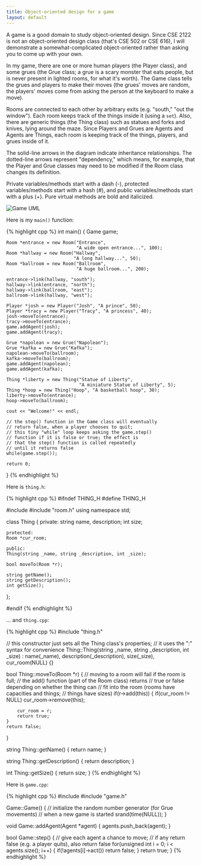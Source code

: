 ```yaml
---
title: Object-oriented design for a game
layout: default
---
```


A game is a good domain to study object-oriented design. Since CSE 2122 is not
an object-oriented design class (that's CSE 502 or CSE 616), I will demonstrate
a somewhat-complicated object-oriented rather than asking you to come up with
your own.

In my game, there are one or more human players (the Player class), and some
grues (the Grue class; a grue is a scary monster that eats people, but is never
present in lighted rooms, for what it's worth). The Game class tells the grues
and players to make their moves (the grues' moves are random, the players'
moves come from asking the person at the keyboard to make a move).

Rooms are connected to each other by arbitrary exits (e.g. "south," "out the
window"). Each room keeps track of the things inside it (using a `set`). Also,
there are generic things (the Thing class) such as statues and forks and
knives, lying around the maze. Since Players and Grues are Agents and Agents
are Things, each room is keeping track of the things, players, and grues inside
of it.

The solid-line arrows in the diagram indicate inheritance relationships. The
dotted-line arrows represent "dependency," which means, for example, that the
Player and Grue classes may need to be modified if the Room class changes its
definition.

Private variables/methods start with a dash (-), protected variables/methods
start with a hash (#), and public variables/methods start with a plus (+). Pure
virtual methods are bold and italicized.

![Game UML](/cse2122/images/grues-uml.png "Game UML")

Here is my `main()` function:

{% highlight cpp %}
int main()
{
    Game game;

    Room *entrance = new Room("Entrance",
                              "A wide open entrance...", 100);
    Room *hallway = new Room("Hallway",
                             "A long hallway...", 50);
    Room *ballroom = new Room("Ballroom",
                              "A huge ballroom...", 200);

    entrance->link(hallway, "south");
    hallway->link(entrance, "north");
    hallway->link(ballroom, "east");
    ballroom->link(hallway, "west");

    Player *josh = new Player("Josh", "A prince", 50);
    Player *tracy = new Player("Tracy", "A princess", 40);
    josh->moveTo(entrance);
    tracy->moveTo(entrance);
    game.addAgent(josh);
    game.addAgent(tracy);

    Grue *napolean = new Grue("Napolean");
    Grue *kafka = new Grue("Kafka");
    napolean->moveTo(ballroom);
    kafka->moveTo(ballroom);
    game.addAgent(napolean);
    game.addAgent(kafka);

    Thing *liberty = new Thing("Statue of Liberty",
                               "A miniature Statue of Liberty", 5);
    Thing *hoop = new Thing("Hoop", "A basketball hoop", 30);
    liberty->moveTo(entrance);
    hoop->moveTo(ballroom);

    cout << "Welcome!" << endl;

    // the step() function in the Game class will eventually
    // return false, when a player chooses to quit;
    // this tiny "while" loop keeps asking the game.step()
    // function if it is false or true; the effect is
    // that the step() function is called repeatedly
    // until it returns false
    while(game.step());

    return 0;
}
{% endhighlight %}

Here is `thing.h`:

{% highlight cpp %}
#ifndef THING_H
#define THING_H

#include <string>
#include "room.h"
using namespace std;

class Thing
{
    private:
    string name, description;
    int size;

    protected:
    Room *cur_room;

    public:
    Thing(string _name, string _description, int _size);

    bool moveTo(Room *r);

    string getName();
    string getDescription();
    int getSize();
};

#endif
{% endhighlight %}

... and `thing.cpp`:

{% highlight cpp %}
#include "thing.h"

// this constructor just sets all the Thing class's properties;
// it uses the ":" syntax for convenience
Thing::Thing(string _name, string _description, int _size)
 : name(_name), description(_description), size(_size), cur_room(NULL)
{}

bool Thing::moveTo(Room *r)
{
    // moving to a room will fail if the room is full;
    // the add() function (part of the Room class) returns
    // true or false depending on whether the thing can
    // fit into the room (rooms have capacities and things;
    // things have sizes)
    if(r->add(this))
    {
        if(cur_room != NULL)
            cur_room->remove(this);

        cur_room = r;
        return true;
    }
    return false;
}

string Thing::getName()
{
    return name;
}

string Thing::getDescription()
{
    return description;
}

int Thing::getSize()
{
    return size;
}
{% endhighlight %}

Here is `game.cpp`:

{% highlight cpp %}
#include <cstdlib>
#include "game.h"

Game::Game()
{
    // initialize the random number generator (for Grue movements)
    // when a new game is started
    srand(time(NULL));
}

void Game::addAgent(Agent *agent)
{
    agents.push_back(agent);
}

bool Game::step()
{
    // give each agent a chance to move;
    // if any return false (e.g. a player quits), also return false
    for(unsigned int i = 0; i < agents.size(); i++)
    {
        if(!agents[i]->act())
            return false;
    }
    return true;
}
{% endhighlight %}

